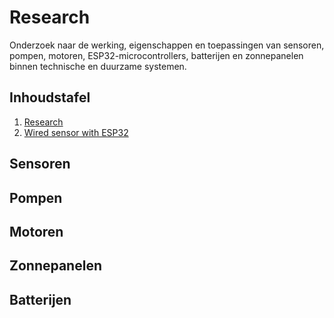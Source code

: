 # Research

Onderzoek naar de werking, eigenschappen en toepassingen van sensoren, pompen, motoren, ESP32-microcontrollers, batterijen en zonnepanelen binnen technische en duurzame systemen.

## Inhoudstafel

1. [Research](#Research.xlsx)
2. [Wired sensor with ESP32](#Wired-sensor-with-esp32/README.md)

## Sensoren

## Pompen

## Motoren

## Zonnepanelen

## Batterijen
